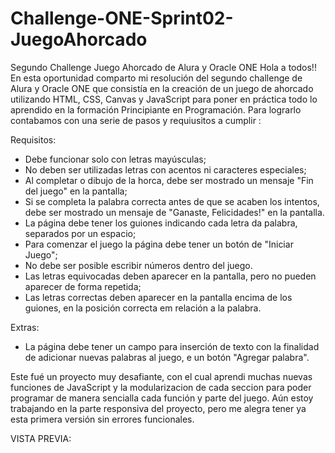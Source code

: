 # Challenge-ONE-Sprint02-JuegoAhorcado
Segundo Challenge Juego Ahorcado de Alura y Oracle ONE 
Hola a todos!! En esta oportunidad comparto mi resolución del segundo challenge de Alura y Oracle ONE
que consistía en la creación de un juego de ahorcado utilizando HTML, CSS, Canvas y JavaScript 
para poner en práctica todo lo aprendido en la formación Principiante en Programación.
Para lograrlo contabamos con una serie de pasos y requiusitos a cumplir :

Requisitos:
- Debe funcionar solo con letras mayúsculas;
- No deben ser utilizadas letras con acentos ni caracteres especiales;
- Al completar o dibujo de la horca, debe ser mostrado un mensaje "Fin del juego" en la pantalla;
- Si se completa la palabra correcta antes de que se acaben los intentos, debe ser mostrado un mensaje de "Ganaste, Felicidades!" en la pantalla.
- La página debe tener los guiones indicando cada letra da palabra, separados por un espacio;
- Para comenzar el juego la página debe tener un botón de "Iniciar Juego";
- No debe ser posible escribir números dentro del juego.
- Las letras equivocadas deben aparecer en la pantalla, pero no pueden aparecer de forma repetida;
- Las letras correctas deben aparecer en la pantalla encima de los guiones, en la posición correcta em relación a la palabra.

Extras:
- La página debe tener un campo para inserción de texto con la finalidad de adicionar nuevas palabras al juego, e un botón "Agregar palabra".

Este fué un proyecto muy desafiante, con el cual aprendi muchas nuevas funciones de JavaScript y la modularizacion de cada seccion para poder programar de manera
sencialla cada función y parte del juego. Aún estoy trabajando en la parte responsiva del proyecto, pero me alegra tener ya esta primera versión sin errores funcionales.

VISTA PREVIA:
